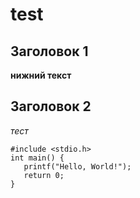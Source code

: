 # test

## Заголовок 1

**нижний текст**

## Заголовок 2

_тест_


```
#include <stdio.h>
int main() {
   printf("Hello, World!");
   return 0;
}
```